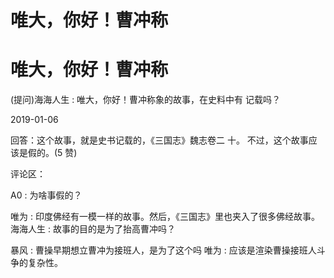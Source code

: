 # 唯大，你好！曹冲称

# 唯大，你好！曹冲称

(提问)海海人生 : 唯大，你好！曹冲称象的故事，在史料中有 记载吗？

2019-01-06

回答：这个故事，就是史书记载的，《三国志》魏志卷二 十。 不过，这个故事应该是假的。(5 赞)

评论区：

A0 : 为啥事假的？

唯为 : 印度佛经有一模一样的故事。然后，《三国志》里也夹入了很多佛经故事。 海海人生 : 故事的目的是为了抬高曹冲吗？

暴风 : 曹操早期想立曹冲为接班人，是为了这个吗 唯为 : 应该是渲染曹操接班人斗争的复杂性。